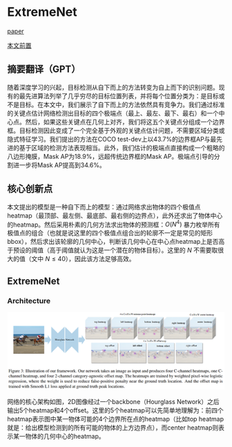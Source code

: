 # ExtremeNet

[paper](https://arxiv.org/abs/1901.08043)

[本文前置](../CornerNet/cornernet.md)

## 摘要翻译（GPT）

随着深度学习的兴起，目标检测从自下而上的方法转变为自上而下的识别问题。现有的最先进算法列举了几乎穷尽的目标位置列表，并将每个位置分类为：是目标或不是目标。在本文中，我们展示了自下而上的方法依然具有竞争力。我们通过标准的关键点估计网络检测出目标的四个极端点（最上、最左、最下、最右）和一个中心点。然后，如果这些关键点在几何上对齐，我们将这五个关键点分组成一个边界框。目标检测因此变成了一个完全基于外观的关键点估计问题，不需要区域分类或隐式特征学习。我们提出的方法在COCO test-dev上以43.7%的边界框AP与最先进的基于区域的检测方法表现相当。此外，我们估计的极端点直接构成一个粗略的八边形掩膜，Mask AP为18.9%，远超传统边界框的Mask AP。极端点引导的分割进一步将Mask AP提高到34.6%。

## 核心创新点

本文提出的模型是一种自下而上的模型：通过网络求出物体的四个极值点heatmap（最顶部、最左侧、最底部、最右侧的边界点），此外还求出了物体中心的heatmap。然后采用朴素的几何方法求出物体的预测框：$O(N^4)$ 暴力枚举所有极值点的组合（也就是说这里的四个极值点组合出的轮廓不一定是常见的矩形bbox），然后求出该轮廓的几何中心，判断该几何中心在中心点heatmap上是否高于预设的阈值（高于阈值就认为这是一个潜在的物体目标）。这里的 $N$ 不需要取很大的值（文中 $N\le 40$），因此该方法足够高效。

## ExtremeNet

### Architecture

![image-20241209154752719](./extremenet.assets/image-20241209154752719.png)

网络的核心架构如图，2D图像经过一个backbone（Hourglass Network）之后输出5个heatmap和4个offset。这里的5个heatmap可以先简单地理解为：前四个heatmap表示图中某一物体可能的4个边界所在点的heatmap（比如top heatmap就是：给出模型检测到的所有可能的物体的上方边界点），而center heatmap则表示某一物体的几何中心的heatmap。

### 